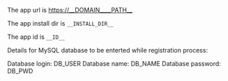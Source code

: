 The app url is <https://__DOMAIN____PATH__>

The app install dir is `__INSTALL_DIR__`

The app id is `__ID__`

Details for MySQL database to be enterted while registration process:

Database login: DB_USER
Database name: DB_NAME
Database password: DB_PWD
